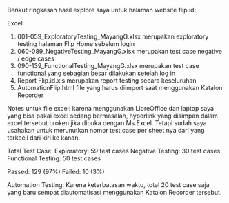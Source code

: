 Berikut ringkasan hasil explore saya untuk halaman website flip.id:

Excel:
1. 001-059_ExploratoryTesting_MayangG.xlsx merupakan exploratory testing halaman Flip Home sebelum login
2. 060-089_NegativeTesting_MayangG.xlsx merupakan test case negative / edge cases
3. 090-139_FunctionalTesting_MayangG.xlsx merupakan test case functional yang sebagian besar dilakukan setelah log in
4. Report Flip.id.xls merupakan report testing secara keseluruhan
5. AutomationFlip.html file yang harus diimport saat menggunakan Katalon Recorder

Notes untuk file excel: karena menggunakan LibreOffice dan laptop saya yang bisa pakai excel sedang bermasalah, hyperlink yang disimpan dalam excel tersebut broken jika dibuka dengan Ms.Excel. Tetapi sudah saya usahakan untuk merunutkan nomor test case per sheet nya dari yang terkecil dari kiri ke kanan.

Total Test Case:
Exploratory: 59 test cases
Negative Testing: 30 test cases
Functional Testing: 50 test cases

Passed: 129 (97%)
Failed: 10 (3%)

Automation Testing:
Karena keterbatasan waktu, total 20 test case saja yang baru sempat diautomatisasi menggunakan Katalon Recorder tersebut.
